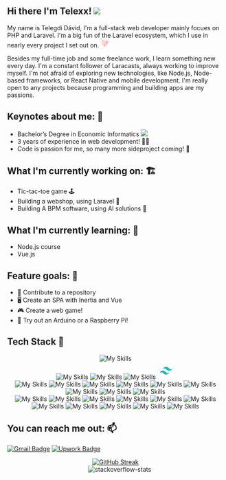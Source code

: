 ## Hi there I'm Telexx! <img src="https://media.tenor.com/AUHgwWxTw14AAAAi/dm4uz3-foekoe.gif" width="25">


My name is Telegdi Dávid, I'm a full-stack web developer mainly focues on PHP and Laravel. I'm a big fun of the Laravel ecosystem, which I use in nearly every project I set out on. <svg xmlns="http://www.w3.org/2000/svg" width="20" height="20" fill="none" viewBox="0 0 256 256"><rect width="20" height="20" fill="#242938" rx="60"/><path fill="#FF2D20" fill-rule="evenodd" d="M215.846 78.3138C215.91 78.5572 215.944 78.8083 215.944 79.0605V118.26C215.944 118.763 215.813 119.257 215.565 119.692C215.316 120.128 214.958 120.489 214.528 120.739L182.082 139.681V177.226C182.082 178.248 181.547 179.191 180.673 179.706L112.945 219.241C112.79 219.33 112.621 219.387 112.452 219.448C112.388 219.47 112.329 219.509 112.262 219.527C111.788 219.653 111.291 219.653 110.817 219.527C110.74 219.505 110.669 219.462 110.595 219.434C110.44 219.377 110.278 219.327 110.13 219.241L42.4164 179.706C41.9862 179.455 41.6288 179.094 41.3801 178.659C41.1314 178.224 41.0003 177.729 41 177.226V59.6288C41 59.3715 41.0352 59.1214 41.0986 58.8785C41.1198 58.7963 41.1691 58.7213 41.1973 58.6391C41.2501 58.4891 41.2995 58.3355 41.377 58.1961C41.4298 58.1032 41.5073 58.0282 41.5708 57.9425C41.6518 57.8281 41.7258 57.7102 41.8209 57.6102C41.9019 57.528 42.0076 57.4673 42.0993 57.3959C42.2014 57.3101 42.293 57.2172 42.4093 57.1493H42.4128L76.2714 37.3818C76.7001 37.1317 77.1861 37 77.6807 37C78.1753 37 78.6613 37.1317 79.09 37.3818L112.949 57.1493H112.956C113.068 57.2208 113.164 57.3101 113.266 57.3923C113.357 57.4637 113.459 57.528 113.54 57.6066C113.639 57.7102 113.71 57.8281 113.794 57.9425C113.854 58.0282 113.935 58.1032 113.984 58.1961C114.065 58.339 114.111 58.4891 114.168 58.6391C114.196 58.7213 114.245 58.7963 114.266 58.8821C114.331 59.1255 114.364 59.3766 114.365 59.6288V133.079L142.579 116.606V79.0569C142.579 78.8068 142.614 78.5531 142.678 78.3138C142.703 78.228 142.748 78.153 142.777 78.0708C142.833 77.9208 142.882 77.7672 142.96 77.6278C143.013 77.5349 143.09 77.4599 143.15 77.3742C143.235 77.2598 143.305 77.1419 143.404 77.0419C143.485 76.9597 143.587 76.899 143.679 76.8275C143.784 76.7418 143.876 76.6489 143.989 76.581H143.993L177.855 56.8135C178.283 56.563 178.769 56.4311 179.264 56.4311C179.759 56.4311 180.245 56.563 180.673 56.8135L214.532 76.581C214.652 76.6525 214.743 76.7418 214.849 76.824C214.937 76.8954 215.039 76.9597 215.12 77.0383C215.219 77.1419 215.289 77.2598 215.374 77.3742C215.437 77.4599 215.515 77.5349 215.564 77.6278C215.645 77.7672 215.691 77.9208 215.747 78.0708C215.779 78.153 215.825 78.228 215.846 78.3138H215.846ZM210.3 116.606V84.0086L198.451 90.9253L182.082 100.482V133.079L210.303 116.606H210.3ZM176.441 175.572V142.954L160.34 152.279L114.361 178.888V211.813L176.441 175.572ZM46.6443 64.5769V175.572L108.717 211.81V178.891L76.289 160.281L76.2784 160.274L76.2643 160.267C76.1551 160.203 76.0635 160.11 75.9613 160.031C75.8732 159.96 75.7711 159.903 75.6936 159.824L75.6866 159.814C75.595 159.724 75.5315 159.614 75.454 159.513C75.3835 159.417 75.299 159.335 75.2426 159.235L75.2386 159.224C75.1752 159.117 75.1364 158.988 75.0906 158.867C75.0448 158.76 74.9849 158.66 74.9568 158.545V158.541C74.9216 158.406 74.9145 158.263 74.9004 158.123C74.8863 158.016 74.8581 157.909 74.8581 157.802V157.795V81.0505L58.493 71.49L46.6443 64.5805V64.5769ZM77.6842 43.1624L49.4735 59.6288L77.6772 76.0951L105.884 59.6252L77.6772 43.1624H77.6842ZM92.3551 145.926L108.721 136.373V64.5769L96.8719 71.4936L80.5029 81.0504V152.847L92.3551 145.926ZM179.264 62.5941L151.056 79.0605L179.264 95.5268L207.467 79.0569L179.264 62.5941ZM176.441 100.482L160.072 90.9253L148.224 84.0086V116.606L164.589 126.159L176.441 133.079V100.482ZM111.536 173.94L152.909 149.988L173.591 138.02L145.405 121.564L112.952 140.51L83.3743 157.777L111.536 173.94Z" clip-rule="evenodd"/></svg>

Besides my full-time job and some freelance work, I learn something new every day. I'm a constant follower of Laracasts, always working to improve myself. I'm not afraid of exploring new technologies, like Node.js, Node-based frameworks, or React Native and mobile development. I'm really open to any projects because programming and building apps are my passions.

## Keynotes about me: 📌

- Bachelor’s Degree in Economic Informatics <img src="https://media.tenor.com/0ENB5HuTH0gAAAAi/trophy-beker.gif" width="25">
- 3️ years of experience in web development! 👨‍💻
- Code is passion for me, so many more sideproject coming! 🌱

## What I'm currently working on: 🏗️

- Tic-tac-toe game 🕹️
- Building a webshop, using Laravel 🏪
- Building A BPM software, using AI solutions 🤖

## What I'm currently learning: 📖

- Node.js course
- Vue.js

## Feature goals: 🎯

- 🌟 Contribute to a repository
- 🖥️ Create an SPA with Inertia and Vue
- 🎮 Create a web game!
- 🔌 Try out an Arduino or a Raspberry Pi!

## Tech Stack 🧺

<div>
    <div align="center">
        <img src="https://skillicons.dev/icons?i=laravel&theme=dark" alt="My Skills" width="40px" height="40px" title="Top Tier 🌟 Laravel 🌟 The Most Important Technology in My Stack 🌟 Absolutely GameChanger"/>
    </div>
    <div align="center">
        <img src="https://github.com/user-attachments/assets/3361b981-3236-48a2-a5d4-5699eb109112" alt="My Skills" width="40px" height="40px" title="Tier 2 ⚙️ Livewire ⚙️ The Best What I Can Wish as a Full-Stack Developer"/>
        <img src="https://skillicons.dev/icons?i=alpinejs&theme=dark" alt="My Skills"  width="40px" height="40px" title="Tier 2 ⚙️ Alpine.js ⚙️ With Alpine.js and Livewire, There Are No Limits to My Creativity!"/>
        <img src="https://skillicons.dev/icons?i=vue&theme=dark" alt="My Skills"  width="40px" height="40px" title="Tier 2 ⚙️ Vue.js ⚙️ The Framework I Rely On for Building Dynamic SPAs"/>
        <img src="/assets/tailwindcss.png" alt="My Skills" height="40px" width="40px" title="Tier 2 ⚙️ Tailwind CSS ⚙️ The Foundation of All My Designs"
    </div>
    <div align="center">
        <img src="https://skillicons.dev/icons?i=css&theme=dark" alt="My Skills"  width="40px" height="40px" title="Tier 3 🧱 CSS 🧱 Like a Brick in the House"/>    
        <img src="https://skillicons.dev/icons?i=html&theme=dark" alt="My Skills"  width="40px" height="40px" title="Tier 3 🧱 HTML 🧱 Like a Brick in the House"/>
        <img src="https://skillicons.dev/icons?i=mysql&theme=dark" alt="My Skills"  width="40px" height="40px" title="Tier 3 🧱 MySQL 🧱 Like a Brick in the House"/>
        <img src="https://skillicons.dev/icons?i=js&theme=dark" alt="My Skills"  width="40px" height="40px" title="Tier 3 🧱 JavaScript 🧱 Like a Brick in the House"/>
        <img src="https://skillicons.dev/icons?i=php&theme=dark" alt="My Skills"  width="40px" height="40px" title="Tier 3 🧱 PHP 🧱 Like a Brick in the House"/>
        <img src="https://skillicons.dev/icons?i=github&theme=dark" alt="My Skills"  width="40px" height="40px" title="Tier 3 🧱 GitHub 🧱 Like a Brick in the House"/>
        <img src="https://skillicons.dev/icons?i=phpstorm&theme=dark" alt="My Skills"  width="40px" height="40px" title="Tier 3 🧱 PHPStorm 🧱 Like a Brick in the House"/>
        <img src="https://skillicons.dev/icons?i=windows&theme=dark" alt="My Skills"  width="40px" height="40px" title="Tier 3 🧱 Windows 🧱 Like a Brick in the House"/>
         <img src="https://skillicons.dev/icons?i=docker&theme=dark" alt="My Skills"  width="40px" height="40px" title="Tier 3 🧱 Docker 🧱 Like a Brick in the House"/>
    </div>
    <div align="center">
        <img src="https://skillicons.dev/icons?i=react&theme=dark" alt="My Skills"  width="40px" height="40px" title="Tier 4 🛠️ React 🛠️ Useful Knowledge for Special Situations"/>
        <img src="https://skillicons.dev/icons?i=arch&theme=dark" alt="My Skills"  width="40px" height="40px" title="Tier 4 🛠️ Arch Linux 🛠️ Useful Knowledge for Special Situations"/>
        <img src="https://skillicons.dev/icons?i=bootstrap&theme=dark" alt="My Skills"  width="40px" height="40px" title="Tier 4 🛠️ Bootstrap 🛠️ Useful Knowledge for Special Situations"/>
        <img src="https://skillicons.dev/icons?i=stackoverflow&theme=dark" alt="My Skills"  width="40px" height="40px" title="Tier 4 🛠️ StackoverFlow 🛠️ Useful Knowledge for Special Situations"/>
        <img src="https://skillicons.dev/icons?i=cs&theme=dark" alt="My Skills"  width="40px" height="40px" title="Tier 4 🛠️ C# 🛠️ Useful Knowledge for Special Situations"/>
        <img src="https://skillicons.dev/icons?i=linux&theme=dark" alt="My Skills"  width="40px" height="40px" title="Tier 4 🛠️ Linux 🛠️ Useful Knowledge for Special Situations"/>
        <img src="https://skillicons.dev/icons?i=c&theme=dark" alt="My Skills"  width="40px" height="40px" title="Tier 4 🛠️ C 🛠️ Useful Knowledge for Special Situations"/>
        <img src="https://skillicons.dev/icons?i=nodejs&theme=dark" alt="My Skills"  width="40px" height="40px" title="Tier 4 🛠️ NodeJs 🛠️ Useful Knowledge for Special Situations"/>
        <img src="https://skillicons.dev/icons?i=npm&theme=dark" alt="My Skills"  width="40px" height="40px" title="Tier 4 🛠️ NPM 🛠️ Useful Knowledge for Special Situations"/>
        <img src="https://skillicons.dev/icons?i=postman&theme=dark" alt="My Skills"  width="40px" height="40px" title="Tier 4 🛠️ Postman 🛠️ Useful Knowledge for Special Situations"/>
        <img src="https://skillicons.dev/icons?i=vscode&theme=dark" alt="My Skills"  width="40px" height="40px" title="Tier 4 🛠️ VSCode 🛠️ Useful Knowledge for Special Situations"/>
    </div>
</div>

## You can reach me out: 📫

[![Gmail Badge](https://img.shields.io/badge/-Gmail-c14438?style=flat-square&logo=Gmail&logoColor=white)](mailto:telegdi.david12@gmail.com)
[![Upwork Badge](https://img.shields.io/badge/Upwork-darkgreen?style=flat-square&logo=Upwork&logoColor=white)](https://www.upwork.com/freelancers/~01f893ba367c73dfa3)

<div align="center">
  <a href="https://git.io/streak-stats">
    <img src="https://streak-stats.demolab.com/?user=Telexx12&exclude_days=Sun%2CSat" alt="GitHub Streak">
  </a>
</div>

<div align="center">
    &nbsp;&nbsp;&nbsp;&nbsp;&nbsp;<img src="https://github-stackoverflow-readme.vercel.app/?userId=19615291" alt="stackoverflow-stats">
</div>
<!--**Telexx12/Telexx12** is a ✨ _special_ ✨ repository because its `README.md` (this file) appears on your GitHub profile.

Here are some ideas to get you started:

- 🔭 I’m currently working on ...
- 🌱 I’m currently learning ...
- 👯 I’m looking to collaborate on ...
- 🤔 I’m looking for help with ...
- 💬 Ask me about ...
-  How to reach me: ...
- 😄 Pronouns: ...
- ⚡ Fun fact: ...
  -->
